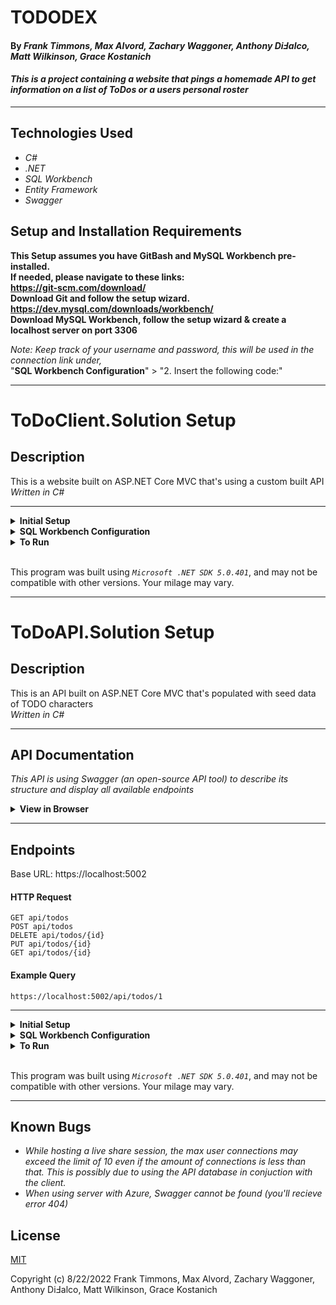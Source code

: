 # TODODEX
 
#### By _**Frank Timmons, Max Alvord, Zachary Waggoner, Anthony DiℲalco, Matt Wilkinson, Grace Kostanich**_  
 
#### _This is a project containing a website that pings a homemade API to get information on a list of ToDos or a users personal roster_  
 
---
 
## Technologies Used
 
* _C#_
* _.NET_
* _SQL Workbench_
* _Entity Framework_
* _Swagger_
 
## Setup and Installation Requirements
**This Setup assumes you have GitBash and MySQL Workbench pre-installed.  
If needed, please navigate to these links:  
https://git-scm.com/download/  
Download Git and follow the setup wizard.  
https://dev.mysql.com/downloads/workbench/  
Download MySQL Workbench, follow the setup wizard & create a localhost server on port 3306**
 
 
*Note: Keep track of your username and password, this will be used in the connection link under,*  
"**SQL Workbench Configuration**" > "2. Insert the following code:"


---
# ToDoClient.Solution Setup

## Description
 
This is a website built on ASP.NET Core MVC that's using a custom built API   
_Written in C#_
 
---
 
 
<details>
<summary><strong>Initial Setup</strong></summary>
<ol>
<li>Copy the git repository url: https://github.com/FrankTimmons/TODODEX.Solution.git
<li>Open a terminal and navigate to your Desktop with <strong>cd</strong> command
<li>Run,  
<strong>$ git clone https://github.com/FrankTimmons/TODODEX.Solution.git</strong>
<li>In the terminal, navigate to the main root directory, "TODODEX.Solution".
<li> Navigate into the <em>projects</em> root directory, "ToDoClient.Solution".
<li>Move onto "SQL Workbench Configuration" instructions below to build the necessary database.
<br>
</details>
 
<details>
<summary><strong>SQL Workbench Configuration</strong></summary>
<ol>
<li>Create an appsettings.json file in the "ToDoClient" directory  
   <pre>ToDoClient.Solution
   └── appsettings.json</pre>
 
<li> Insert the following code: <br>
 
<pre>
{
  "Logging": {
    "LogLevel": {
      "Default": "Information",
      "Microsoft": "Warning",
      "Microsoft.Hosting.Lifetime": "Information"
    }
  },
  "AllowedHosts": "*",
  "ConnectionStrings": {
    "DefaultConnection": "Server=localhost;Port=3306;database=tododex_users;uid=[YOUR-USERNAME-HERE];pwd=[YOUR-PASSWORD-HERE];"
  }
}
</pre>
<small>*Note: you must include your password in the code block section labeled "YOUR-PASSWORD-HERE".</small><br>
<small>**Note: you must include your username in the code block section labeled "YOUR-USERNAME-HERE".</small><br>
<small>***Note: if you plan to push this cloned project to a public-facing repository, remember to add the appsettings.json file to your .gitignore before doing so.</small>
 
<li>In root directory of the project folder "ToDoClient.Solution", run  
<strong>$ dotnet ef migrations add restoreDatabase</strong>
<li>Then run <strong>$ dotnet ef database update</strong>
 
<ol>
  <li>Open SQL Workbench.
  <li>Navigate to "tododex_users" schema.
  <li>Click the drop down, select "Tables" drop down.
  <li>Verify the table, you should see <strong>tododex_users</strong>.
 
</details>
 
<details>
<summary><strong>To Run</strong></summary>
Navigate to:  
   <pre>TODODEX.Solution
   └── ToDoClient.Solution
      </pre>
 
 
Run ```$ dotnet restore``` in the terminal.<br>
Run ```$ dotnet run``` in the terminal.
</details>
<br>
 
This program was built using *`Microsoft .NET SDK 5.0.401`*, and may not be compatible with other versions. Your milage may vary.

---

# ToDoAPI.Solution Setup

## Description
 
This is an API built on ASP.NET Core MVC that's populated with seed data of TODO characters   
_Written in C#_
 
---
## API Documentation
_This API is using Swagger (an open-source API tool) to describe its structure and display all available endpoints_
 
<details>
<summary><strong>View in Browser</strong></summary>
<ol>
<li> Follow the project <strong>Setup and Installation Requirements</strong> below & run the application in a terminal inside the projects root directory with  
 
```$ dotnet run```
<li> Open the application in a browser by selecting the provided link in your terminal  
 
(Ex:|| https://localhost:5002)
 
<li> Add <strong>"/swagger"</strong> to the end of the URL path to view API structure and all endpoints    
 
(Ex:|| https://localhost:5002/swagger)
 
<br>
</details>
 
---
## Endpoints
 
Base URL: https://localhost:5002
 
#### HTTP Request
 
```
GET api/todos
POST api/todos
DELETE api/todos/{id}
PUT api/todos/{id}
GET api/todos/{id}
```
 
#### Example Query
 
```
https://localhost:5002/api/todos/1
```
 
---

<details>
<summary><strong>Initial Setup</strong></summary>
<ol>
<li>Copy the git repository url: https://github.com/FrankTimmons/TODODEX.Solution.git
<li>Open a terminal and navigate to your Desktop with <strong>cd</strong> command
<li>Run,  
<strong>$ git clone https://github.com/FrankTimmons/TODODEX.Solution.git</strong>
<li>In the terminal, navigate to the main root directory, "TODODEX.Solution".
<li> Navigate into the <em>projects</em> root directory, "ToDoAPI.Solution".
<li>Move onto "SQL Workbench Configuration" instructions below to build the necessary database.
<br>
</details>
 
<details>
<summary><strong>SQL Workbench Configuration</strong></summary>
<ol>
<li>Create an appsettings.json file in the "ToDoAPI" directory  
   <pre>ToDoAPI.Solution
   └── appsettings.json</pre>
 
<li> Insert the following code: <br>
 
<pre>
{
  "Logging": {
    "LogLevel": {
      "Default": "Information",
      "Microsoft": "Warning",
      "Microsoft.Hosting.Lifetime": "Information"
    }
  },
  "AllowedHosts": "*",
  "ConnectionStrings": {
    "DefaultConnection": "Server=localhost;Port=3306;database=todoapi;uid=[YOUR-USERNAME-HERE];pwd=[YOUR-PASSWORD-HERE];"
  }
}
</pre>

<small>*Note: you must include your password in the code block section labeled "YOUR-PASSWORD-HERE".</small><br>
<small>**Note: you must include your username in the code block section labeled "YOUR-USERNAME-HERE".</small><br>
<small>***Note: if you plan to push this cloned project to a public-facing repository, remember to add the appsettings.json file to your .gitignore before doing so.</small>
 
<li>In root directory of the project folder "ToDoAPI", run  
<strong>$ dotnet ef migrations add restoreDatabase</strong>
<li>Then run <strong>$ dotnet ef database update</strong>
 
<ol>
  <li>Open SQL Workbench.
  <li>Navigate to "todoapi" schema.
  <li>Click the drop down, select "Tables" drop down.
  <li>Verify the table, you should see <strong>todoapi</strong>.
 
</details>
 
<details>
<summary><strong>To Run</strong></summary>
Navigate to:  
   <pre>TODODEX.Solution
   └── ToDoAPI.Solution
      </pre>
 
 
Run ```$ dotnet restore``` in the terminal.<br>
Run ```$ dotnet run``` in the terminal.
</details>
<br>
 
This program was built using *`Microsoft .NET SDK 5.0.401`*, and may not be compatible with other versions. Your milage may vary.
 
---
 
## Known Bugs
 
* _While hosting a live share session, the max user connections may exceed the limit of 10 even if the amount of connections is less than that. This is possibly due to using the API database in conjuction with the client._
* _When using server with Azure, Swagger cannot be found (you'll recieve error 404)_
 
## License
 
[MIT](https://opensource.org/osd)

Copyright (c) 8/22/2022 Frank Timmons, Max Alvord, Zachary Waggoner, Anthony DiℲalco, Matt Wilkinson, Grace Kostanich
